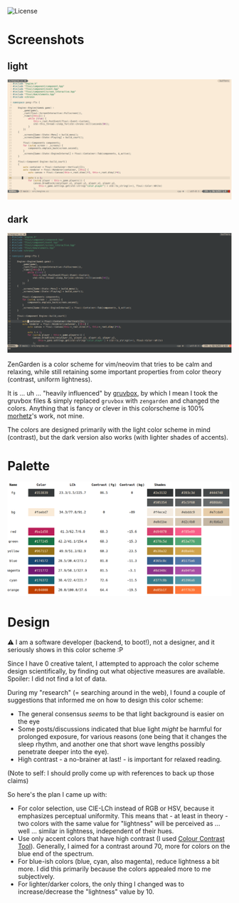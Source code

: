 ![License](https://img.shields.io/github/license/tobi-wan-kenobi/zengarden)

# Screenshots

## light

![ZenGarden light](images/zengarden_light.png)

## dark

![ZenGarden dark](images/zengarden_dark.png)


ZenGarden is a color scheme for vim/neovim that tries to be
calm and relaxing, while still retaining some important properties
from color theory (contrast, uniform lightness).

It is ... uh ... "heavily influenced" by [gruvbox](https://github.com/morhetz/gruvbox),
by which I mean I took the gruvbox files & simply replaced `gruvbox`
with `zengarden` and changed the colors. Anything that is fancy or
clever in this colorscheme is 100% [morhetz](https://github.com/morhetz)'s work, not mine.

The colors are designed primarily with the light color scheme in mind (contrast), but the dark
version also works (with lighter shades of accents).

# Palette

![ZenGarden palette](images/zengarden_palette.png)

# Design

:warning: I am a software developer (backend, to boot!), not a designer, and it seriously
shows in this color scheme :P

Since I have 0 creative talent, I attempted to approach the color scheme design scientifically,
by finding out what objective measures are available. Spoiler: I did not find a lot of data.

During my "research" (= searching around in the web), I found a couple of suggestions
that informed me on how to design this color scheme:

* The general consensus *seems* to be that light background is easier on the eye
* Some posts/discussions indicated that blue light *might* be harmful for prolonged exposure,
  for various reasons (one being that it changes the sleep rhythm, and another one that short
  wave lengths possibly penetrate deeper into the eye).
* High contrast - a no-brainer at last! - is important for relaxed reading.

(Note to self: I should prolly come up with references to back up those claims)

So here's the plan I came up with:

* For color selection, use CIE-LCh instead of RGB or HSV, because it emphasizes perceptual
  uniformity. This means that - at least in theory - two colors with the same value for "lightness"
  will be perceived as ... well ... similar in lightness, independent of their hues.
* Use only accent colors that have high contrast (I used [Colour Contrast Tool](https://cliambrown.com/contrast/)).
  Generally, I aimed for a contrast around 70, more for colors on the blue end of the spectrum.
* For blue-ish colors (blue, cyan, also magenta), reduce lightness a bit more. I did this primarily
  because the colors appealed more to me subjectively.
* For lighter/darker colors, the only thing I changed was to increase/decrease the "lightness" value by 10.
